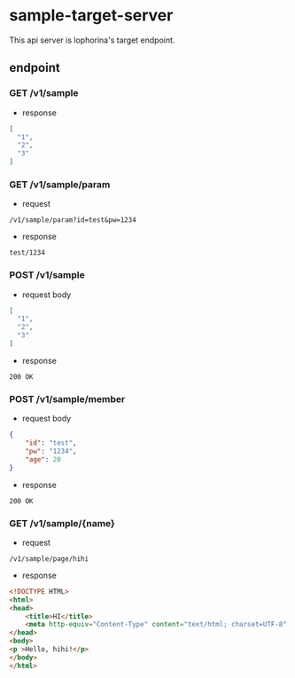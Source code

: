 # sample-target-server

This api server is lophorina's target endpoint.

## endpoint

### GET /v1/sample

* response

```json
[
  "1",
  "2",
  "3"
]
```

### GET /v1/sample/param

* request

`/v1/sample/param?id=test&pw=1234`

* response

```text
test/1234
```

### POST /v1/sample

* request body

```json
[
  "1",
  "2",
  "3"
]
```

* response

`200 OK`

### POST /v1/sample/member

* request body

```json
{
    "id": "test",
    "pw": "1234",
    "age": 20
}
```

* response

`200 OK`

### GET /v1/sample/{name}

* request

`/v1/sample/page/hihi`

* response

```html
<!DOCTYPE HTML>
<html>
<head>
    <title>HI</title>
    <meta http-equiv="Content-Type" content="text/html; charset=UTF-8" />
</head>
<body>
<p >Hello, hihi!</p>
</body>
</html>
```
